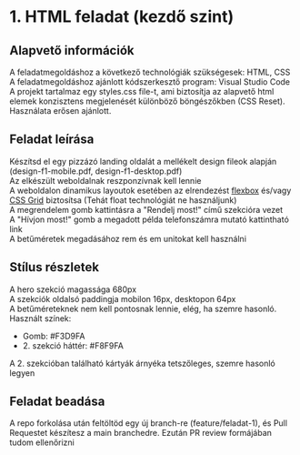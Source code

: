 # 1. HTML feladat (kezdő szint)

## Alapvető információk

A feladatmegoldáshoz a következő technológiák szükségesek: HTML, CSS  
A feladatmegoldáshoz ajánlott kódszerkesztő program: Visual Studio Code  
A projekt tartalmaz egy styles.css file-t, ami biztosítja az alapvető html elemek konzisztens megjelenését különböző böngészőkben (CSS Reset). Használata erősen ajánlott.

## Feladat leírása

Készítsd el egy pizzázó landing oldalát a mellékelt design fileok alapján (design-f1-mobile.pdf, design-f1-desktop.pdf)  
Az elkészült weboldalnak reszponzívnak kell lennie  
A weboldalon dinamikus layoutok esetében az elrendezést [flexbox](https://css-tricks.com/snippets/css/a-guide-to-flexbox/) és/vagy [CSS Grid](https://css-tricks.com/snippets/css/complete-guide-grid/) biztosítsa (Tehát float technológiát ne használjunk)  
A megrendelem gomb kattintásra a "Rendelj most!" című szekcióra vezet  
A "Hívjon most!" gomb a megadott példa telefonszámra mutató kattintható link  
A betűméretek megadásához rem és em unitokat kell használni

## Stílus részletek

A hero szekció magassága 680px  
A szekciók oldalsó paddingja mobilon 16px, desktopon 64px  
A betűméreteknek nem kell pontosnak lennie, elég, ha szemre hasonló.  
Használt színek:

- Gomb: #F3D9FA
- 2\. szekció háttér: #F8F9FA

A 2. szekcióban található kártyák árnyéka tetszőleges, szemre hasonló legyen

## Feladat beadása

A repo forkolása után feltöltöd egy új branch-re (feature/feladat-1), és Pull Requestet készítesz a main branchedre. Ezután PR review formájában tudom ellenőrizni
